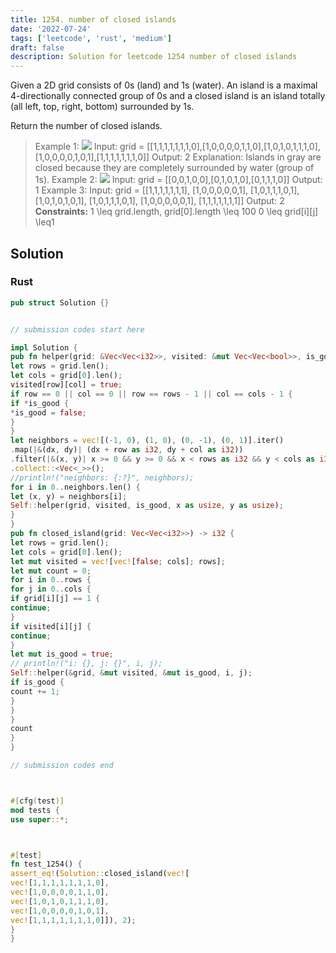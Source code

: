 ```yaml
---
title: 1254. number of closed islands
date: '2022-07-24'
tags: ['leetcode', 'rust', 'medium']
draft: false
description: Solution for leetcode 1254 number of closed islands
---
```




Given a 2D grid consists of 0s (land) and 1s (water).  An island is a maximal 4-directionally connected group of 0s and a closed island is an island totally (all left, top, right, bottom) surrounded by 1s.

Return the number of closed islands.



>   Example 1:
>   ![](https://assets.leetcode.com/uploads/2019/10/31/sample_3_1610.png)
>   Input: grid <TeX>=</TeX> [[1,1,1,1,1,1,1,0],[1,0,0,0,0,1,1,0],[1,0,1,0,1,1,1,0],[1,0,0,0,0,1,0,1],[1,1,1,1,1,1,1,0]]
>   Output: 2
>   Explanation:
>   Islands in gray are closed because they are completely surrounded by water (group of 1s).
>   Example 2:
>   ![](https://assets.leetcode.com/uploads/2019/10/31/sample_4_1610.png)
>   Input: grid <TeX>=</TeX> [[0,0,1,0,0],[0,1,0,1,0],[0,1,1,1,0]]
>   Output: 1
>   Example 3:
>   Input: grid <TeX>=</TeX> [[1,1,1,1,1,1,1],
>                  [1,0,0,0,0,0,1],
>                  [1,0,1,1,1,0,1],
>                  [1,0,1,0,1,0,1],
>                  [1,0,1,1,1,0,1],
>                  [1,0,0,0,0,0,1],
>                  [1,1,1,1,1,1,1]]
>   Output: 2
**Constraints:**
>   	1 <TeX>\leq</TeX> grid.length, grid[0].length <TeX>\leq</TeX> 100
>   	0 <TeX>\leq</TeX> grid[i][j] <TeX>\leq</TeX>1


## Solution


### Rust
```rust
pub struct Solution {}


// submission codes start here

impl Solution {
pub fn helper(grid: &Vec<Vec<i32>>, visited: &mut Vec<Vec<bool>>, is_good: &mut bool, row: usize, col: usize) {
let rows = grid.len();
let cols = grid[0].len();
visited[row][col] = true;
if row == 0 || col == 0 || row == rows - 1 || col == cols - 1 {
if *is_good {
*is_good = false;
}
}
let neighbors = vec![(-1, 0), (1, 0), (0, -1), (0, 1)].iter()
.map(|&(dx, dy)| (dx + row as i32, dy + col as i32))
.filter(|&(x, y)| x >= 0 && y >= 0 && x < rows as i32 && y < cols as i32 && !visited[x as usize][y as usize] && grid[x as usize][y as usize] == 0)
.collect::<Vec<_>>();
//println!("neighbors: {:?}", neighbors);
for i in 0..neighbors.len() {
let (x, y) = neighbors[i];
Self::helper(grid, visited, is_good, x as usize, y as usize);
}
}
pub fn closed_island(grid: Vec<Vec<i32>>) -> i32 {
let rows = grid.len();
let cols = grid[0].len();
let mut visited = vec![vec![false; cols]; rows];
let mut count = 0;
for i in 0..rows {
for j in 0..cols {
if grid[i][j] == 1 {
continue;
}
if visited[i][j] {
continue;
}
let mut is_good = true;
// println!("i: {}, j: {}", i, j);
Self::helper(&grid, &mut visited, &mut is_good, i, j);
if is_good {
count += 1;
}
}
}
count
}
}

// submission codes end



#[cfg(test)]
mod tests {
use super::*;



#[test]
fn test_1254() {
assert_eq!(Solution::closed_island(vec![
vec![1,1,1,1,1,1,1,0],
vec![1,0,0,0,0,1,1,0],
vec![1,0,1,0,1,1,1,0],
vec![1,0,0,0,0,1,0,1],
vec![1,1,1,1,1,1,1,0]]), 2);
}
}

```
